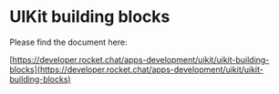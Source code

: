 # UIKit building blocks

Please find the document here: 

[https://developer.rocket.chat/apps-development/uikit/uikit-building-blocks](https://developer.rocket.chat/apps-development/uikit/uikit-building-blocks)


